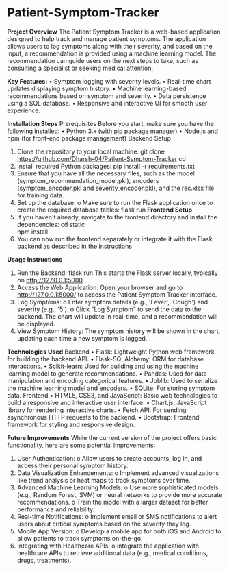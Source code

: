 # Patient-Symptom-Tracker

**Project Overview**
The Patient Symptom Tracker  is a web-based application designed to help track and manage patient symptoms. The application allows users to log symptoms along with their severity, and based on the input, a recommendation is provided using a machine learning model. The recommendation can guide users on the next steps to take, such as consulting a specialist or seeking medical attention.


**Key Features:**
•	Symptom logging with severity levels.
•	Real-time chart updates displaying symptom history.
•	Machine learning-based recommendations based on symptom and severity.
•	Data persistence using a SQL database.
•	Responsive and interactive UI for smooth user experience.



**Installation Steps**
Prerequisites
Before you start, make sure you have the following installed:
•	Python 3.x (with pip package manager)
•	Node.js and npm (for front-end package management)
Backend Setup
1.	Clone the repository to your local machine:
git clone <https://github.com/Dharsh-04/Patient-Symptom-Tracker>
cd <Patient-Symptom-Tracker>
2.	Install required Python packages:
pip install -r requirements.txt 
3.	Ensure that you have all the necessary files, such as the model (symptom_recommendation_model.pkl), encoders (symptom_encoder.pkl and severity_encoder.pkl), and the rec.xlsx file for training data.
4.	Set up the database:
o	Make sure to run the Flask application once to create the required database tables:
                     flask run
**Frontend Setup**
1.	If you haven't already, navigate to the frontend directory and install the dependencies:
cd static  
npm install
2.	You can now run the frontend separately or integrate it with the Flask backend as described in the instructions

**Usage Instructions**
1.	Run the Backend:
flask run
This starts the Flask server locally, typically on http://127.0.0.1:5000.
2.	Access the Web Application: Open your browser and go to http://127.0.0.1:5000/ to access the Patient Symptom Tracker interface.
3.	Log Symptoms:
o	Enter symptom details (e.g., 'Fever', 'Cough') and severity (e.g., '5').
o	Click "Log Symptom" to send the data to the backend. The chart will update in real-time, and a recommendation will be displayed.
4.	View Symptom History: The symptom history will be shown in the chart, updating each time a new symptom is logged.



**Technologies Used**
Backend
•	Flask: Lightweight Python web framework for building the backend API.
•	Flask-SQLAlchemy: ORM for database interactions.
•	Scikit-learn: Used for building and using the machine learning model to generate recommendations.
•	Pandas: Used for data manipulation and encoding categorical features.
•	Joblib: Used to serialize the machine learning model and encoders.
•	SQLite: For storing symptom data.
Frontend
•	HTML5, CSS3, and JavaScript: Basic web technologies to build a responsive and interactive user interface.
•	Chart.js: JavaScript library for rendering interactive charts.
•	Fetch API: For sending asynchronous HTTP requests to the backend.
•	Bootstrap: Frontend framework for styling and responsive design.

**Future Improvements** 
While the current version of the project offers basic functionality, here are some potential improvements:
1.	User Authentication:
o	Allow users to create accounts, log in, and access their personal symptom history.
2.	Data Visualization Enhancements:
o	Implement advanced visualizations like trend analysis or heat maps to track symptoms over time.
3.	Advanced Machine Learning Models:
o	Use more sophisticated models (e.g., Random Forest, SVM) or neural networks to provide more accurate recommendations.
o	Train the model with a larger dataset for better performance and reliability.
4.	Real-time Notifications:
o	Implement email or SMS notifications to alert users about critical symptoms based on the severity they log.
5.	Mobile App Version:
o	Develop a mobile app for both iOS and Android to allow patients to track symptoms on-the-go.
6.	Integrating with Healthcare APIs:
o	Integrate the application with healthcare APIs to retrieve additional data (e.g., medical conditions, drugs, treatments).

